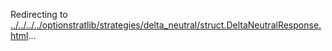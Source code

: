 Redirecting to
[../../../../optionstratlib/strategies/delta_neutral/struct.DeltaNeutralResponse.html](../../../../optionstratlib/strategies/delta_neutral/struct.DeltaNeutralResponse.html)\...

